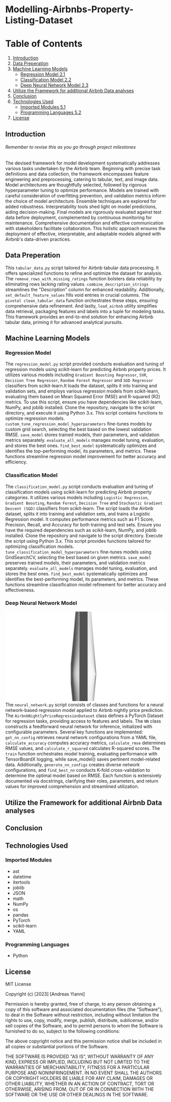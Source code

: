 # **Modelling-Airbnbs-Property-Listing-Dataset**
# Table of Contents
1. [Introduction](#introduction)
2. [Data Preperation](#section-1)
3. [Machine Learning Models](#section-2)
    - [Regression Model 2.1](#subsection-2.1)
    - [Classification Model 2.2](#subsection-2.2)
    - [Deep Neural Network Model 2.3](#subsection-2.3)
4. [Utilize the Framework for additional Airbnb Data analyses](#section-3)
5. [Conclusion](#section-4)
6. [Technologies Used](#section-5)
    - [Imported Modules 5.1](#subsection-5.1)
    - [Programming Languages 5.2](#subsection-5.2)
7. [License](#section-6)



## Introduction
###### Remember to revise this as you go through project milestones
The devised framework for model development systematically addresses various tasks undertaken by the Airbnb team. Beginning with precise task definitions and data collection, the framework encompasses feature engineering and preprocessing, catering to tabular, text, and image data. Model architectures are thoughtfully selected, followed by rigorous hyperparameter tuning to optimize performance. Models are trained with careful consideration of overfitting prevention, and validation metrics inform the choice of model architecture. Ensemble techniques are explored for added robustness. Interpretability tools shed light on model predictions, aiding decision-making. Final models are rigorously evaluated against test data before deployment, complemented by continuous monitoring for maintenance. Comprehensive documentation and effective communication with stakeholders facilitate collaboration. This holistic approach ensures the deployment of effective, interpretable, and adaptable models aligned with Airbnb's data-driven practices.

## Data Preperation
This `tabular_data.py` script tailored for Airbnb tabular data processing. It offers specialized functions to refine and optimize the dataset for analysis. The `remove_rows_with_missing_ratings` function bolsters data reliability by eliminating rows lacking rating values. `combine_description_strings` streamlines the "Description" column for enhanced readability. Additionally, `set_default_feature_values` fills void entries in crucial columns. The `pivotal clean_tabular_data` function orchestrates these steps, ensuring comprehensive data refinement. And lastly, `load_airbnb` utility simplifies data retrieval, packaging features and labels into a tuple for modeling tasks. This framework provides an end-to-end solution for enhancing Airbnb tabular data, priming it for advanced analytical pursuits.

## Machine Learning Models

### Regression Model
The `regression_model.py` script provided conducts evaluation and tuning of regression models using scikit-learn for predicting Airbnb property prices. It utilizes various models including `Gradient Boosting Regressor`, `SVR`, `Decision Tree Regressor`, `Random Forest Regressor` and `SGD Regressor` classifiers from scikit-learn.It loads the dataset, splits it into training and validation sets, and employs various regression models from scikit-learn, evaluating them based on Mean Squared Error (MSE) and R-squared (R2) metrics. To use this script, ensure you have dependencies like scikit-learn, NumPy, and joblib installed. Clone the repository, navigate to the script directory, and execute it using Python 3.x. This script contains functions to optimize regression models. `custom_tune_regression_model_hyperparameters` fine-tunes models by custom grid search, selecting the best based on the lowest validation RMSE. `save_model` stores trained models, their parameters, and validation metrics separately. `evaluate_all_models` manages model tuning, evaluation, and stores the best ones. `find_best_model` systematically optimizes and identifies the top-performing model, its parameters, and metrics. These functions streamline regression model improvement for better accuracy and efficiency.

### Classification Model
The `classification_model.py` script conducts evaluation and tuning of classification models using scikit-learn for predicting Airbnb property categories. It utilizes various models including `Logistic Regression`, `Gradient Boosting`, `Random Forest`, `Decision Tree` and `Stochastic Gradient Descent (SGD)` classifiers from scikit-learn. The script loads the Airbnb dataset, splits it into training and validation sets, and trains a Logistic Regression model. It computes performance metrics such as F1 Score, Precision, Recall, and Accuracy for both training and test sets. Ensure you have the required dependencies such as scikit-learn, NumPy, and joblib installed. Clone the repository and navigate to the script directory. Execute the script using Python 3.x. This script provides functions tailored for optimizing classification models. `tune_classification_model_hyperparameters` fine-tunes models using GridSearchCV, selecting the best based on given metrics. `save_model` preserves trained models, their parameters, and validation metrics separately. `evaluate_all_models` manages model tuning, evaluation, and stores the best ones. `find_best_model` systematically optimizes and identifies the best-performing model, its parameters, and metrics. These functions streamline classification model refinement for better accuracy and effectiveness.

### Deep Neural Network Model
![image info](/pictures/nn.png)
The `neural_network.py` script consists of classes and functions for a neural network-based regression model applied to Airbnb nightly price prediction. The `AirbnbNightlyPriceRegressionDataset` class defines a PyTorch Dataset for regression tasks, providing access to features and labels. The `NN` class constructs a feedforward neural network for inference, initialized with configurable parameters. Several key functions are implemented: `get_nn_config` retrieves neural network configurations from a YAML file, `calculate_accuracy` computes accuracy metrics, `calculate_rmse` determines RMSE values, and `calculate_r_squared` calculates R-squared scores. The `train` function orchestrates model training, evaluating performance with TensorBoardX logging, while save_model() saves pertinent model-related data. Additionally, `generate_nn_configs` creates diverse network configurations, and `find_best_nn` conducts K-fold cross-validation to determine the optimal model based on RMSE. Each function is extensively documented via docstrings, clarifying their roles, parameters, and return values for improved comprehension and streamlined utilization.

## Utilize the Framework for additional Airbnb Data analyses

## Conclusion 

## Technologies Used

### Imported Modules
- ast
- datetime
- itertools
- joblib
- JSON
- math
- NumPy 
- os
- pandas
- PyTorch
- scikit-learn
- YAML

### Programming Languages
- Python

## License
MIT License

Copyright (c) [2023] [Andreas Yianni]

Permission is hereby granted, free of charge, to any person obtaining a copy
of this software and associated documentation files (the "Software"), to deal
in the Software without restriction, including without limitation the rights
to use, copy, modify, merge, publish, distribute, sublicense, and/or sell
copies of the Software, and to permit persons to whom the Software is
furnished to do so, subject to the following conditions:

The above copyright notice and this permission notice shall be included in all
copies or substantial portions of the Software.

THE SOFTWARE IS PROVIDED "AS IS", WITHOUT WARRANTY OF ANY KIND, EXPRESS OR
IMPLIED, INCLUDING BUT NOT LIMITED TO THE WARRANTIES OF MERCHANTABILITY,
FITNESS FOR A PARTICULAR PURPOSE AND NONINFRINGEMENT. IN NO EVENT SHALL THE
AUTHORS OR COPYRIGHT HOLDERS BE LIABLE FOR ANY CLAIM, DAMAGES OR OTHER
LIABILITY, WHETHER IN AN ACTION OF CONTRACT, TORT OR OTHERWISE, ARISING FROM,
OUT OF OR IN CONNECTION WITH THE SOFTWARE OR THE USE OR OTHER DEALINGS IN THE
SOFTWARE.

